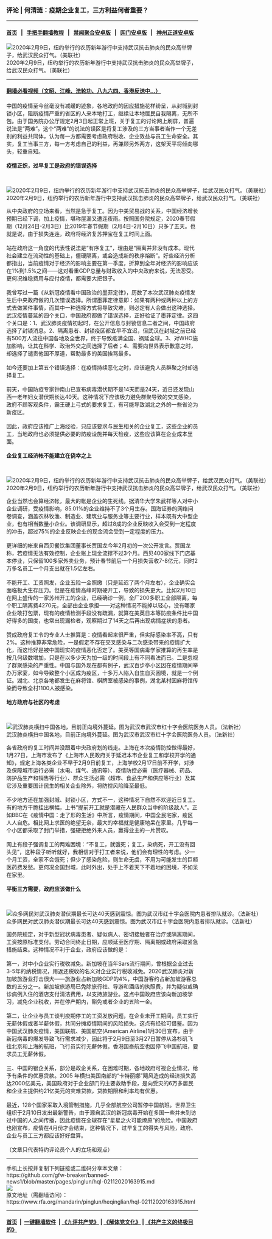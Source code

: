 ### 评论 | 何清涟：疫期企业复工，三方利益何者重要？
------------------------

#### [首页](https://github.com/gfw-breaker/banned-news1/blob/master/README.md) &nbsp;&nbsp;|&nbsp;&nbsp; [手把手翻墙教程](https://github.com/gfw-breaker/guides/wiki) &nbsp;&nbsp;|&nbsp;&nbsp; [禁闻聚合安卓版](https://github.com/gfw-breaker/bn-android) &nbsp;&nbsp;|&nbsp;&nbsp; [网门安卓版](https://github.com/oGate2/oGate) &nbsp;&nbsp;|&nbsp;&nbsp; [神州正道安卓版](https://github.com/SzzdOgate/update) 



<div id="headerimg">
 <img alt="2020年2月9日，纽约举行的农历新年游行中支持武汉抗击肺炎的民众高举牌子，给武汉民众打气。（美联社）" src="https://www.rfa.org/mandarin/pinglun/heqinglian/hql-02112020163915.html/AP_20040777853741.jpg/@@images/3570dfd5-13a4-401a-a09e-4909cf2b3dd7.jpeg" title="2020年2月9日，纽约举行的农历新年游行中支持武汉抗击肺炎的民众高举牌子，给武汉民众打气。（美联社）"/>
 <div id="headerimgcontents">
  <div id="headerimgcaption">
   <span>
    2020年2月9日，纽约举行的农历新年游行中支持武汉抗击肺炎的民众高举牌子，给武汉民众打气。（美联社）
   </span>
   <!-- zoomattribute -->
  </div>
  <!-- headerimgcaption -->
 </div>
 <!-- headerimagecontents -->
</div>

<hr/>


#### [翻墙必看视频（文昭、江峰、法轮功、八九六四、香港反送中...）](http://167.172.214.107/home.html)

<div id="storytext">
 <div>
  <div class="slot_header">
  </div>
 </div>
 <p>
  中国的疫情至今丝毫没有减缓的迹象，各地政府的因应措施花样纷呈，从封城到封锁小区，阻断疫情严重的省区的人来本地打工，继续让本地居民自我隔离，无所不包。由于国务院办公厅规定2月3日起正常上班，关于复工的讨论网上刷屏，普遍说法是“两难”。这个“两难”的说法的误区是将复工涉及的三方当事者当作一个无差别的利益共同体，认为每一方都需要考虑政府税收、企业效益与员工生命安全。其实，复工当事三方，每一方考虑自己的利益，再兼顾另外两方，这架天平将倾向哪头，轻重自知。
  <br/>
  <br/>
  <b>
   疫情正炽，过早复工是政府的错误选择
  </b>
 </p>
 <p>
  <b>
  </b>
  <br/>
  <div class="image-inline captioned" style="width:1648px;">
   <div style="width:1648px;">
    <img alt="2020年2月9日，纽约举行的农历新年游行中支持武汉抗击肺炎的民众高举牌子，给武汉民众打气。（美联社）" src="https://www.rfa.org/mandarin/pinglun/heqinglian/hql-02112020163915.html/AP_20040777857712.jpg" title="2020年2月9日，纽约举行的农历新年游行中支持武汉抗击肺炎的民众高举牌子，给武汉民众打气。（美联社）"/>
   </div>
   <div class="image-caption">
    <span style="width:1648px;">
     2020年2月9日，纽约举行的农历新年游行中支持武汉抗击肺炎的民众高举牌子，给武汉民众打气。（美联社）
    </span>
    <span class="copyright">
    </span>
   </div>
  </div>
 </p>
 <p>
  从中央政府的立场来看，当然是急于复工。因为中美贸易战的关系，中国经济增长预期已经下调，加上疫情，堪称屋漏又遭连夜雨。按照国务院规定，2020春节假期（12月24日-2月3日）比2019年春节假期（2月4日-2月10日）只多了五天。也就是说，由于损失连连，政府将经济复苏押宝在复工时间上面。
  <br/>
  <br/>
  站在政府这一角度的代表性说法是“有序复工”，理由是“隔离并非没有成本。现代社会建立在流动性的基础上，僵硬隔离，或会造成新的秩序熔断”。好些经济分析都指出，当前疫情对于经济的影响主要在第一季度，折算到全年对经济的影响应该在1%到1.5%之间——这对看重GDP总量与财政收入的中央政府来说，无法忍受。更何况维稳费用与应付疫情，都需要大把银子。
  <br/>
  <br/>
  我曾写过一篇《从新冠疫情看中国政治的墨菲定律》，历数了本次武汉肺炎疫情发生后中央政府做的几次错误选择。所谓墨菲定律意即：如果有两种或两种以上的方式去做某件事情，而其中一种选择方式将导致灾难，则必定有人会做出这种选择。武汉疫情蔓延的四个关口，中国政府都做了错误选择，正好验证了墨菲定律。这四个关口是：1、武汉肺炎疫情初起时，在公开信息与封锁信息二者之间，中国政府选择了封锁消息。2、隔离患者、封锁疫区都宜早不宜迟，但武汉在封城之前已经有500万人流往中国各地及全世界，终于导致疫满全国、祸延全球。3、对WHO施加影响，让其在科学、政治外交之间选择了后者；4、需要向世界表示歉意之时，却选择了谴责他国不厚道，帮助最多的美国挨骂最多。
  <br/>
  <br/>
  如今还要加上第五个错误选择：在疫情持续恶化之时，应该避免人员群聚之时却选择复工。
  <br/>
  <br/>
  前天，中国防疫专家钟南山已宣布病毒潜伏期不是14天而是24天，近日还发现山西一老年妇女潜伏期长达40天。这种情况下应该极力避免群聚导致的交叉感染，政府不顾客观条件，霸王硬上弓式的要求复工，有可能导致湖北之外的一些省沦为新疫区。
  <br/>
  <br/>
  因此，政府应该推广上海经验，只应该要求与民生相关的企业复工，这些企业的员工，当地政府也必须提供必要的防疫设施并每天检疫，这些应该算在企业成本里面。
  <br/>
  <b>
   <br/>
   企业复工经济帐不能建立在侥幸之上
  </b>
 </p>
 <p>
  <b>
  </b>
  <br/>
  <div class="image-inline captioned" style="width:1600px;">
   <div style="width:1600px;">
    <img alt="2020年2月9日，纽约举行的农历新年游行中支持武汉抗击肺炎的民众高举牌子，给武汉民众打气。（美联社）" src="https://www.rfa.org/mandarin/pinglun/heqinglian/hql-02112020163915.html/AP_20040752648963.jpg" title="2020年2月9日，纽约举行的农历新年游行中支持武汉抗击肺炎的民众高举牌子，给武汉民众打气。（美联社）"/>
   </div>
   <div class="image-caption">
    <span style="width:1600px;">
     2020年2月9日，纽约举行的农历新年游行中支持武汉抗击肺炎的民众高举牌子，给武汉民众打气。（美联社）
    </span>
    <span class="copyright">
    </span>
   </div>
  </div>
 </p>
 <p>
  企业当然也会算经济帐，最大的帐是企业的生死线。据清华大学朱武祥等人对中小企业调研，受疫情影响，85.01%的企业维持不了3个月生存。国海证券的网络问卷调查，涵盖农林牧渔、制造业、建筑业与服务业等主要行业，样本既有大中型企业，也有相当数量小企业。该调研显示，超过8成的企业反映收入会受到一定程度的冲击，超过75%的企业反映企业的现金流会受到一定程度的压力。
  <br/>
  <br/>
  更详细的帐来自西贝餐饮集团董事长贾国龙今年2月初的一次公开发言。贾国龙称，若疫情无法有效控制，企业账上现金流撑不过3个月。西贝400家线下门店基本停业，只保留100多家外卖业务，预计春节前后一个月损失营收7-8亿元，同时2万多名员工一个月支出就在1.5亿左右。
  <br/>
  <br/>
  不能开工、工资照发，企业五险一金照缴（只是延迟了两个月左右），企业确实会面临极大生存压力。但是在疫情高峰时期硬开工，导致的损失更大。比如2月10日在网上盛传的一家苏州开工的企业，已经确诊一例，全厂200多职工全部隔离，每个职工隔离费4270元，全部由企业承担——对这种情况不能掉以轻心，没有哪家企业敢打包票，现有的疫情检测手段没有疏漏，就算在美英日本等防疫条件比中国好得多的国度，也常出现漏检者，观察期过了14天之后再出现病情症状的患者。
  <br/>
  <br/>
  赞成政府复工令的专业人士推算是：疫情看起来很严重，但实际感染率不高，只有2%。这种推算非常危险，一是假定不存在交叉感染与二次感染带来的疫情扩大化，而这恰好是被中国现实的疫情恶化否定了。美英等国病毒学家推算的再生率是按几何级数增加，只是在以多少天为加一级的时间段上有不同看法而已。二是忽视了群聚感染的严重性。中国与国外现在都有例子，武汉百步亭小区因在疫情期间举办万家宴，如今导致整个小区成为疫区，十多万人陷入自生自灭困境，就是一个例证。湖北、北京各地都发生在麻将馆、棋牌室被感染的事例，湖北某村因麻将馆传染而导致全村1100人被感染。
  <br/>
  <b>
   <br/>
   地方政府与社区的考虑
  </b>
 </p>
 <p>
  <br/>
  <div class="image-inline captioned" style="width:1500px;">
   <div style="width:1500px;">
    <img alt="武汉肺炎横扫中国各地，目前正向境外蔓延。图为武汉市武汉市红十字会医院医务人员。（法新社）" src="https://www.rfa.org/mandarin/yataibaodao/huanjing/ql1-01282020062914.html/000_1OC5LF.jpg" title="武汉肺炎横扫中国各地，目前正向境外蔓延。图为武汉市武汉市红十字会医院医务人员。（法新社）"/>
   </div>
   <div class="image-caption">
    <span style="width:1500px;">
     武汉肺炎横扫中国各地，目前正向境外蔓延。图为武汉市武汉市红十字会医院医务人员。（法新社）
    </span>
    <span class="copyright">
    </span>
   </div>
  </div>
 </p>
 <p>
  各省政府的复工时间并没跟着中央政府划的线走。上海在本次疫情防控做得最好，1月27日，上海市发布了《上海市人民政府关于延迟本市企业复工和学校开学的通知》，规定上海各类企业不早于2月9日前复工，上海学校2月17日前不开学，对涉及保障城市运行必需（水电、煤气、通讯等）、疫情防控必需（医疗器械、药品、防护品生产和销售等行业）、群众生活必需（超市、食品生产和供应等行业）及其它涉及重要国计民生的相关企业除外，将防控风险降至最低。
  <br/>
  <br/>
  不少地方还在加强封城、封锁小区，方式不一，这种情况下自然不欢迎近日复工。有的地方干脆挂出横幅，上书“提前开工就是潜藏在人民群众当中的阶级敌人”。正如BBC在《疫情中国：走了形的生活》中所言，疫情期间，中国全民宅家，疫区人人自危。相比网上求医的绝望无奈，最大的幸福就是健康地呆在家里。几乎每一个小区都采取了封门举措，强硬拒绝外来人员，赢得业主的一片赞叹。
  <br/>
  <br/>
  网上有段子强调复工的两难困境：“不复工，就饿死；复工，染病死，开工没有回头见”，这种段子听听就好，我相信对于打工者来说，他们会有理性的考虑。少一个月工资，全家不会饿死；但少了感染危险，则生命无虞，不用为可能发生的巨额医药费发愁。更何况全国封城，此时外出，处于上不着天下不着地的困境，不如呆在家里。
  <br/>
  <br/>
  <b>
   平衡三方需要，政府应该做什么
  </b>
 </p>
 <p>
  <b>
   <br/>
  </b>
  <div class="image-inline captioned" style="width:1500px;">
   <div style="width:1500px;">
    <img alt="众多网民对武汉肺炎潜伏期最长可达40天感到震惊。图为武汉市红十字会医院内患者排队就诊。（法新社）" src="https://www.rfa.org/mandarin/yataibaodao/huanjing/ql2-02112020062355.html/000_1OV7WD.jpg" title="众多网民对武汉肺炎潜伏期最长可达40天感到震惊。图为武汉市红十字会医院内患者排队就诊。（法新社）"/>
   </div>
   <div class="image-caption">
    <span style="width:1500px;">
     众多网民对武汉肺炎潜伏期最长可达40天感到震惊。图为武汉市红十字会医院内患者排队就诊。（法新社）
    </span>
    <span class="copyright">
    </span>
   </div>
  </div>
 </p>
 <p>
  国务院规定，对于新型冠状病毒患者、疑似病人、密切接触者在治疗或隔离期间，工资按原标准支付。劳动合同终止日期，应顺延至医疗期、隔离期或政府采取紧急措施结束。这种情况不利于企业，政府应该做的是：
  <br/>
  <br/>
  第一，对中小企业实行税收减免。新加坡在当年Sars流行期间，曾根据企业过去3-5年的纳税情况，用返还税收的名义对企业实行税收减免。2020武汉肺炎对新加坡旅游业打击很大——旅游业占新加坡GDP的4%，中国游客约占新加坡游客总数的五分之一。新加坡旅游局已免除旅行社、导游和酒店的执照费，并为疑似或确诊病例入住的酒店支付清洁费用，以支持旅游业。这点中国政府应该向新加坡学习，减免企业税收，并在停产期内，豁免或者企业的五险一金。
  <br/>
  <br/>
  第二，让企业与员工谈判疫期停工的工资发放问题，在企业未开工期间，员工实行无薪休假或者半薪休假，共同分摊疫情期间的风险损失。这点有经验可借鉴。因为中国武汉肺炎疫情，美国联航、美国航空(American Airline)1月30日宣布，由于新冠病毒的爆发导致飞行需求减少，因此将于2月9日至3月27日暂停从洛杉矶飞往北京和上海的航班，飞行员实行无薪休假。香港国泰航空也因停飞中国航班，要求员工无薪休假。
  <br/>
  <br/>
  三、中国的银企关系，部分是政企关系，在困难时期，各地政府可视企业情况，给予有条件的优惠贷款。2005 年横扫美国南部的“卡特丽娜”飓风造成的经济损失高达2000亿美元，美国政府对于企业部门的主要救助手段，是向受灾的6万多居民和企业主提供约21亿美元的灾难贷款，贷款期限和利率均有优惠。
  <br/>
  <br/>
  最近，128个国家采取入境管制措施，几乎全部航空公司暂停中国航班。世界卫生组织于2月10日发出最新警告，由于源自武汉的新冠病毒开始在多国一些并未到访过中国的人之间传播，因此疫情在全球存在“星星之火可能燎原”的危险。中国政府也刚宣布，疫情在4月份才会结束，这种情况下，过早复工的得失与风险，政府、企业与员工三方都应该好好盘算。
  <br/>
  <br/>
  （文章只代表特约评论员个人的立场和观点）
 </p>
</div>

<hr/>
手机上长按并复制下列链接或二维码分享本文章：<br/>
https://github.com/gfw-breaker/banned-news1/blob/master/pages/pinglun/hql-02112020163915.md <br/>
<a href='https://github.com/gfw-breaker/banned-news1/blob/master/pages/pinglun/hql-02112020163915.md'><img src='https://github.com/gfw-breaker/banned-news1/blob/master/pages/pinglun/hql-02112020163915.md.png'/></a> <br/>
原文地址（需翻墙访问）：https://www.rfa.org/mandarin/pinglun/heqinglian/hql-02112020163915.html


------------------------
#### [首页](https://github.com/gfw-breaker/banned-news1/blob/master/README.md) &nbsp;|&nbsp; [一键翻墙软件](https://github.com/gfw-breaker/nogfw/blob/master/README.md) &nbsp;| [《九评共产党》](https://github.com/gfw-breaker/9ping.md/blob/master/README.md#九评之一评共产党是什么) | [《解体党文化》](https://github.com/gfw-breaker/jtdwh.md/blob/master/README.md) | [《共产主义的终极目的》](https://github.com/gfw-breaker/gczydzjmd.md/blob/master/README.md)


<img src='http://gfw-breaker.win/banned-news/pages/pinglun/hql-02112020163915.md' width='0px' height='0px'/>